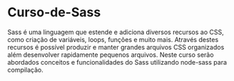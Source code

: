 # Curso-de-Sass
Sass é uma linguagem que estende e adiciona diversos recursos ao CSS, como criação de variáveis, loops, funções e muito mais. Através destes recursos é possível produzir e manter grandes arquivos CSS organizados além desenvolver rapidamente pequenos arquivos.  Neste curso serão abordados conceitos e funcionalidades do Sass utilizando node-sass para compilação.
